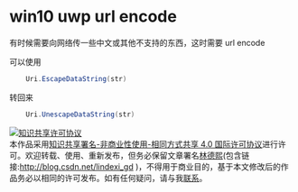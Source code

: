 # win10 uwp url encode

有时候需要向网络传一些中文或其他不支持的东西，这时需要 url encode

<!--more-->
<!-- csdn -->

可以使用


```csharp
    Uri.EscapeDataString(str) 
```

转回来

```csharp
    Uri.UnescapeDataString(str)
```

<!-- 还可以使用


```csharp
     System.Web.HttpUtility.UrlEncode
```

但是两个得到是不同的 -->


<a rel="license" href="http://creativecommons.org/licenses/by-nc-sa/4.0/"><img alt="知识共享许可协议" style="border-width:0" src="https://i.creativecommons.org/l/by-nc-sa/4.0/88x31.png" /></a><br />本作品采用<a rel="license" href="http://creativecommons.org/licenses/by-nc-sa/4.0/">知识共享署名-非商业性使用-相同方式共享 4.0 国际许可协议</a>进行许可。欢迎转载、使用、重新发布，但务必保留文章署名[林德熙](http://blog.csdn.net/lindexi_gd)(包含链接:http://blog.csdn.net/lindexi_gd )，不得用于商业目的，基于本文修改后的作品务必以相同的许可发布。如有任何疑问，请与我[联系](mailto:lindexi_gd@163.com)。  
